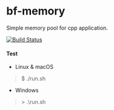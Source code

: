 # bf-memory
Simple memory pool for cpp application.

[<img alt="Build Status" src="https://travis-ci.com/apollohpp/bf-memory.svg?branch=dev">][travis-url]


[travis-url]: https://travis-ci.com/apollohpp/bf-memory


#### Test

* Linux & macOS  
> $ ./run.sh


* Windows  
> \> .\run.sh

